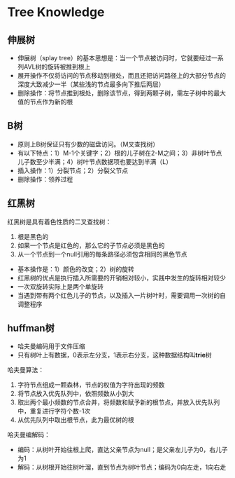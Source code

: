 # Tree Knowledge

## 伸展树

* 伸展树（splay tree）的基本思想是：当一个节点被访问时，它就要经过一系列AVL树的旋转被推到根上
* 展开操作不仅将访问的节点移动到根处，而且还把访问路径上的大部分节点的深度大致减少一半（某些浅的节点最多向下推后两层）
* 删除操作：将节点推到根处，删除该节点，得到两颗子树，需左子树中的最大值的节点作为新的根

## B树

* 原则上B树保证只有少数的磁盘访问。（M叉查找树）
* 有以下特点：1）M-1个关键字；2）根的儿子树在2-M之间；3）非树叶节点儿子数至少半满；4）树叶节点数据项也要达到半满（L）
* 插入操作：1）分裂节点；2）分裂父节点
* 删除操作：领养过程

## 红黑树
红黑树是具有着色性质的二叉查找树：

1. 根是黑色的
2. 如果一个节点是红色的，那么它的子节点必须是黑色的
3. 从一个节点到一个null引用的每条路径必须包含相同的黑色节点

* 基本操作是：1）颜色的改变；2）树的旋转
* 红黑树的优点是执行插入所需要的开销相对较小，实践中发生的旋转相对较少
* 一次双旋转实际上是两个单旋转
* 当遇到带有两个红色儿子的节点，以及插入一片树叶时，需要调用一次树的自调整程序

## huffman树

* 哈夫曼编码用于文件压缩
* 只有树叶上有数据，0表示左分支，1表示右分支，这种数据结构叫**trie**树

哈夫曼算法：

1. 字符节点组成一颗森林，节点的权值为字符出现的频数
2. 将节点放入优先队列中，依照频数从小到大
3. 取出两个最小频数的节点合并，将频数和赋予新的根节点，并放入优先队列中，重复进行字符个数-1次
4. 从优先队列中取出根节点，此为最优树的根

哈夫曼编解码：
* 编码：从树叶开始往根上爬，直达父亲节点为null；是父亲左儿子为0，右儿子为1
* 解码：从树根开始往树叶溜，直到节点为树叶节点；编码为0向左走，1向右走

